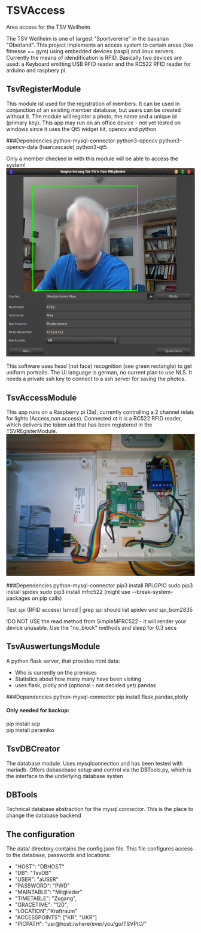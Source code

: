 # TSVAccess
Area access for the TSV Weilheim

The TSV Weilheim is one of largest "Sportvereine" in the bavarian "Oberland". This project implements an access system to certain areas (like fitnesse == gym) using embedded devices (raspi) and linux servers. 
Currently the means of idendification is RFID. Basically two devices are used: a Keyboard emitting USB RFID reader and the RC522 RFID reader for arduino and raspbery pi.


## TsvRegisterModule
This module ist used for the registration of members. It can be used in conjunction of an existing member database, but users can be created without it.
The module will register a photo, the name and a unique id (primary key). This app may run on an office device - not yet tested on windows since it uses the Qt5 widget kit, opencv and python 

###Dependencies
python-mysql-connector
python3-opencv
python3-opencv-data (haarcascade)
python3-qt5


Only a member checked in with this module will be able to access the system!
![Screenshot](https://github.com/kanehekili/TSVAccess/blob/main/TSV-Register.png)

This software uses head (not face) recognition (see green rectangle) to get uniform portraits. The UI language is german, no current plan to use NLS. It needs a private ssh key to connect to a ssh server for saving the photos.

## TsvAccessModule
This app runs on a Raspberry pi (3a), currently controlling a 2 channel relais for lights (Access,non access). Connected ot it is a RC522 RFID reader, which delivers the token uid that has been registered in the TSVREgisterModule.
![Screenshot](https://github.com/kanehekili/TSVAccess/blob/main/Hardware1.jpg)

###Dependencies
python-mysql-connector
pip3 install RPi.GPIO
sudo pip3 install spidev
sudo pip3 install mfrc522
(might use  --break-system-packages on pip calls)

Test spi (RFID access)
lsmod | grep spi
should list spidev und spi_bcm2835

!DO NOT USE the read method from SimpleMFRC522 - it will render your device unusable.  Use the "no_block" methods and sleep for 0.3 secs



## TsvAuswertungsModule 
A python flask server, that provides html data:
 * Who is currently on the premises
 * Statistics about how many many have been visiting
 * uses flask, plotly and (optional - not decided yet) pandas

###Dependencies
python-mysql-connector
pip install flask,pandas,plotly

#### Only needed for backup:
pip install scp  
pip install paramiko


## TsvDBCreator
The database module. Uses mysqlconnection and has been tested with mariadb. Offers dabasebase setup and control via the DBTools.py, which is the interface to the underlying database systen

## DBTools
Technical database abstraction for the mysql.connector. This is the place to change the database backend 

## The configuration
The data/ directory contains the config.json file. This file configures access to the database, passwords and locations:

 * "HOST": "DBHOST"
 * "DB": "TsvDB"
 * "USER": "aUSER"
 * "PASSWORD": "PWD"
 * "MAINTABLE": "Mitglieder"
 * "TIMETABLE": "Zugang", 
 * "GRACETIME": "120", 
 * "LOCATION":"Kraftraum"
 * "ACCESSPOINTS": ["KR", "UKR"]
 * "PICPATH": "usr@host:/where/ever/you/go/TSVPIC/"

